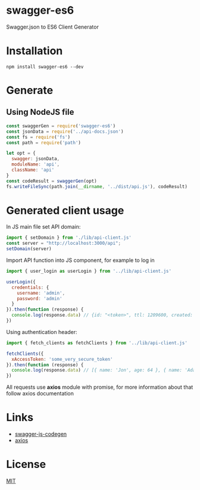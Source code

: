 # swagger-es6

Swagger.json to ES6 Client Generator

# Installation

```shell
npm install swagger-es6 --dev
```

# Generate

## Using NodeJS file

```javascript
const swaggerGen = require('swagger-es6')
const jsonData = require('../api-docs.json')
const fs = require('fs')
const path = require('path')

let opt = {
  swagger: jsonData,
  moduleName: 'api',
  className: 'api'
}
const codeResult = swaggerGen(opt)
fs.writeFileSync(path.join(__dirname, '../dist/api.js'), codeResult)
```

# Generated client usage

In JS main file set API domain:

```javascript
import { setDomain } from './lib/api-client.js'
const server = "http://localhost:3000/api";
setDomain(server)
```

Import API function into JS component, for example to log in

```javascript
import { user_login as userLogin } from '../lib/api-client.js'

userLogin({
  credentials: {
    username: 'admin',
    password: 'admin'
  }
}).then(function (response) {
  console.log(response.data) // {id: "<token>", ttl: 1209600, created: "2017-01-01T00:00:00.000Z", userId: 1}
})
```

Using authentication header:

```javascript
import { fetch_clients as fetchClients } from '../lib/api-client.js'

fetchClients({
  xAccessToken: 'some_very_secure_token'
}).then(function (response) {
  console.log(response.data) // [{ name: 'Jon', age: 64 }, { name: 'Ada', age: 24 }, { name: 'Alan', age: 38 }]
})
```

All requests use **axios** module with promise, for more information about that follow axios documentation

# Links
 - [swagger-js-codegen](https://github.com/wcandillon/swagger-js-codegen)
 - [axios](https://www.npmjs.com/package/axios)

# License

[MIT](https://opensource.org/licenses/MIT)
